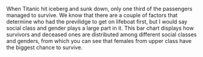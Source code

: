 When Titanic hit iceberg and sunk down, only one third of the passengers managed to survive. 
We know that there are a couple of factors that determine who had the previlidge to get on lifeboat first, but I would say social class and gender plays a large part in it. 
This bar chart displays how survivors and deceased ones are distributed among different social classes and genders, from which you can see that females from upper class have the biggest chance to survive. 
